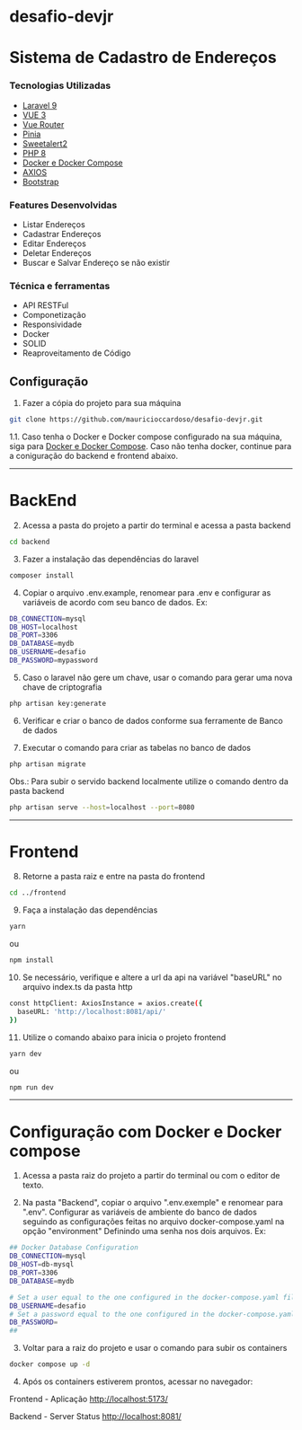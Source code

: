 # desafio-devjr

# Sistema de Cadastro de Endereços

### Tecnologias Utilizadas

- [Laravel 9](https://laravel.com/docs/9.x)
- [VUE 3](https://vuejs.org/)
- [Vue Router](https://router.vuejs.org/)
- [Pinia](https://pinia.vuejs.org/)
- [Sweetalert2](https://sweetalert2.github.io/v9.html)
- [PHP 8](https://www.php.net/)
- [Docker e Docker Compose](https://www.docker.com/)
- [AXIOS](https://axios-http.com/)
- [Bootstrap](https://getbootstrap.com/)

### Features Desenvolvidas

- Listar Endereços
- Cadastrar Endereços
- Editar Endereços
- Deletar Endereços
- Buscar e Salvar Endereço se não existir

### Técnica e ferramentas

- API RESTFul
- Componetização
- Responsividade
- Docker
- SOLID
- Reaproveitamento de Código

## Configuração

1. Fazer a cópia do projeto para sua máquina

```bash
git clone https://github.com/mauricioccardoso/desafio-devjr.git
```

1.1. Caso tenha o Docker e Docker compose configurado na sua máquina, siga para [Docker e Docker Compose](#configuração-com-docker-e-docker-compose).
Caso não tenha docker, continue para a coniguração do backend e frontend abaixo.

---

# BackEnd

2. Acessa a pasta do projeto a partir do terminal e acessa a pasta backend

```bash
cd backend
```

3. Fazer a instalação das dependências do laravel

```bash
composer install
```

4. Copiar o arquivo .env.example, renomear para .env e configurar as variáveis de acordo com seu banco de dados. Ex:

```bash
DB_CONNECTION=mysql
DB_HOST=localhost
DB_PORT=3306
DB_DATABASE=mydb
DB_USERNAME=desafio
DB_PASSWORD=mypassword
```

5. Caso o laravel não gere um chave, usar o comando para gerar uma nova chave de criptografia

```bash
php artisan key:generate
```

6. Verificar e criar o banco de dados conforme sua ferramente de Banco de dados

7. Executar o comando para criar as tabelas no banco de dados

```bash
php artisan migrate
```

Obs.: Para subir o servido backend localmente utilize o comando dentro da pasta backend

```bash
php artisan serve --host=localhost --port=8080
```

---

# Frontend

8. Retorne a pasta raiz e entre na pasta do frontend

```bash
cd ../frontend
```

9. Faça a instalação das dependências

```bash
yarn
```

ou

```bash
npm install
```

10. Se necessário, verifique e altere a url da api na variável "baseURL" no arquivo index.ts da pasta http

```bash
const httpClient: AxiosInstance = axios.create({
  baseURL: 'http://localhost:8081/api/'
})
```

11. Utilize o comando abaixo para inicia o projeto frontend

```bash
yarn dev
```

ou

```bash
npm run dev
```

---

# Configuração com Docker e Docker compose

1. Acessa a pasta raiz do projeto a partir do terminal ou com o editor de texto.

2. Na pasta "Backend", copiar o arquivo ".env.exemple" e renomear para ".env".
   Configurar as variáveis de ambiente do banco de dados seguindo as configurações feitas no arquivo docker-compose.yaml na opção "environment"
   Definindo uma senha nos dois arquivos.
   Ex:

```bash
## Docker Database Configuration
DB_CONNECTION=mysql
DB_HOST=db-mysql
DB_PORT=3306
DB_DATABASE=mydb

# Set a user equal to the one configured in the docker-compose.yaml file
DB_USERNAME=desafio
# Set a password equal to the one configured in the docker-compose.yaml file
DB_PASSWORD=
##
```

3. Voltar para a raiz do projeto e usar o comando para subir os containers

```bash
docker compose up -d
```

4. Após os containers estiverem prontos, acessar no navegador:

Frontend - Aplicação
[http://localhost:5173/](http://localhost:5173/)

Backend - Server Status
[http://localhost:8081/](http://localhost:8081/)
